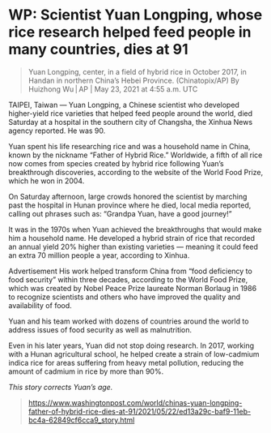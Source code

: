 # WP: Scientist Yuan Longping, whose rice research helped feed people in many countries, dies at 91


> Yuan Longping, center, in a field of hybrid rice in October 2017, in Handan in northern China’s Hebei Province. (Chinatopix/AP)
> By Huizhong Wu | AP | May 23, 2021 at 4:55 a.m. UTC

TAIPEI, Taiwan — Yuan Longping, a Chinese scientist who developed higher-yield rice varieties that helped feed people around the world, died Saturday at a hospital in the southern city of Changsha, the Xinhua News agency reported. He was 90.

Yuan spent his life researching rice and was a household name in China, known by the nickname “Father of Hybrid Rice.” Worldwide, a fifth of all rice now comes from species created by hybrid rice following Yuan’s breakthrough discoveries, according to the website of the World Food Prize, which he won in 2004.

On Saturday afternoon, large crowds honored the scientist by marching past the hospital in Hunan province where he died, local media reported, calling out phrases such as: “Grandpa Yuan, have a good journey!”

It was in the 1970s when Yuan achieved the breakthroughs that would make him a household name. He developed a hybrid strain of rice that recorded an annual yield 20% higher than existing varieties — meaning it could feed an extra 70 million people a year, according to Xinhua.

Advertisement
His work helped transform China from “food deficiency to food security” within three decades, according to the World Food Prize, which was created by Nobel Peace Prize laureate Norman Borlaug in 1986 to recognize scientists and others who have improved the quality and availability of food.

Yuan and his team worked with dozens of countries around the world to address issues of food security as well as malnutrition.

Even in his later years, Yuan did not stop doing research. In 2017, working with a Hunan agricultural school, he helped create a strain of low-cadmium indica rice for areas suffering from heavy metal pollution, reducing the amount of cadmium in rice by more than 90%.


*This story corrects Yuan’s age.*
> https://www.washingtonpost.com/world/chinas-yuan-longping-father-of-hybrid-rice-dies-at-91/2021/05/22/ed13a29c-baf9-11eb-bc4a-62849cf6cca9_story.html
